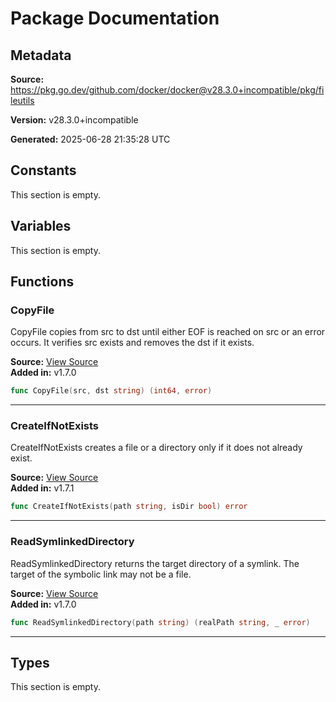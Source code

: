 # Package Documentation

## Metadata

**Source:** https://pkg.go.dev/github.com/docker/docker@v28.3.0+incompatible/pkg/fileutils

**Version:** v28.3.0+incompatible

**Generated:** 2025-06-28 21:35:28 UTC

## Constants

This section is empty.

## Variables

This section is empty.

## Functions

### CopyFile

CopyFile copies from src to dst until either EOF is reached
on src or an error occurs. It verifies src exists and removes
the dst if it exists.

**Source:** [View Source](https://github.com/docker/docker/blob/v28.3.0/pkg/fileutils/fileutils.go#L13)  
**Added in:** v1.7.0

```go
func CopyFile(src, dst string) (int64, error)
```

---

### CreateIfNotExists

CreateIfNotExists creates a file or a directory only if it does not already exist.

**Source:** [View Source](https://github.com/docker/docker/blob/v28.3.0/pkg/fileutils/fileutils.go#L58)  
**Added in:** v1.7.1

```go
func CreateIfNotExists(path string, isDir bool) error
```

---

### ReadSymlinkedDirectory

ReadSymlinkedDirectory returns the target directory of a symlink.
The target of the symbolic link may not be a file.

**Source:** [View Source](https://github.com/docker/docker/blob/v28.3.0/pkg/fileutils/fileutils.go#L37)  
**Added in:** v1.7.0

```go
func ReadSymlinkedDirectory(path string) (realPath string, _ error)
```

---

## Types

This section is empty.

